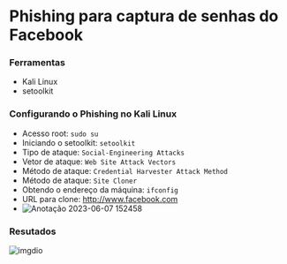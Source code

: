 # Phishing para captura de senhas do Facebook

### Ferramentas

- Kali Linux
- setoolkit

### Configurando o Phishing no Kali Linux

- Acesso root: ``` sudo su ```
- Iniciando o setoolkit: ``` setoolkit ```
- Tipo de ataque: ``` Social-Engineering Attacks ```
- Vetor de ataque: ``` Web Site Attack Vectors ```
- Método de ataque: ```Credential Harvester Attack Method ```
- Método de ataque: ``` Site Cloner ```
- Obtendo o endereço da máquina: ``` ifconfig ```
- URL para clone: http://www.facebook.com
- ![Anotação 2023-06-07 152458](https://github.com/KaioBerlt/cibersecurity-desafio-phishing/assets/116770883/89099518-a2cd-4e6f-a620-9fe9a5d41d3e)


### Resutados

![imgdio](https://github.com/KaioBerlt/cibersecurity-desafio-phishing/assets/116770883/ff2200f1-46f0-48de-b0ee-ccd6f6f0eb7f)
